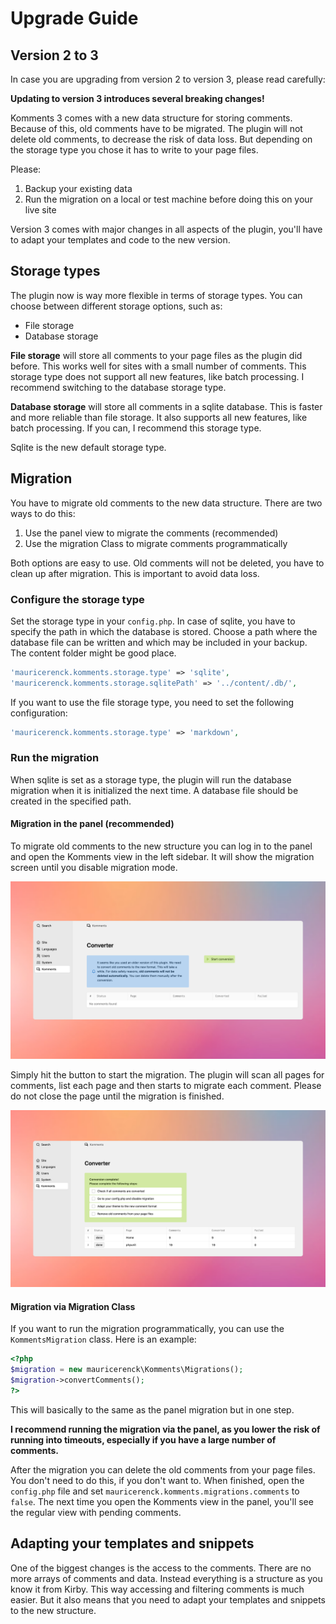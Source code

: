 # Upgrade Guide

## Version 2 to 3

In case you are upgrading from version 2 to version 3, please read carefully:

**Updating to version 3 introduces several breaking changes!**

Komments 3 comes with a new data structure for storing comments. Because of this, old comments have to be migrated. The plugin will not delete old comments, to decrease the risk of data loss. But depending on the storage type you chose it has to write to your page files.

Please:

1. Backup your existing data
2. Run the migration on a local or test machine before doing this on your live site

Version 3 comes with major changes in all aspects of the plugin, you'll have to adapt your templates and code to the new version.

## Storage types

The plugin now is way more flexible in terms of storage types. You can choose between different storage options, such as:

-   File storage
-   Database storage

**File storage** will store all comments to your page files as the plugin did before. This works well for sites with a small number of comments. This storage type does not support all new features, like batch processing. I recommend switching to the database storage type.

**Database storage** will store all comments in a sqlite database. This is faster and more reliable than file storage. It also supports all new features, like batch processing. If you can, I recommend this storage type.

Sqlite is the new default storage type.

## Migration

You have to migrate old comments to the new data structure. There are two ways to do this:

1. Use the panel view to migrate the comments (recommended)
2. Use the migration Class to migrate comments programmatically

Both options are easy to use. Old comments will not be deleted, you have to clean up after migration. This is important to avoid data loss.

### Configure the storage type

Set the storage type in your `config.php`. In case of sqlite, you have to specify the path in which the database is stored. Choose a path where the database file can be written and which may be included in your backup. The content folder might be good place.

```php
'mauricerenck.komments.storage.type' => 'sqlite',
'mauricerenck.komments.storage.sqlitePath' => '../content/.db/',
```

If you want to use the file storage type, you need to set the following configuration:

```php
'mauricerenck.komments.storage.type' => 'markdown',
```

### Run the migration

When sqlite is set as a storage type, the plugin will run the database migration when it is initialized the next time. A database file should be created in the specified path.

#### Migration in the panel (recommended)

To migrate old comments to the new structure you can log in to the panel and open the Komments view in the left sidebar. It will show the migration screen until you disable migration mode.

![Converter](./assets/komments-panel-converter-1.png)

Simply hit the button to start the migration. The plugin will scan all pages for comments, list each page and then starts to migrate each comment. Please do not close the page until the migration is finished.

![Converter](./assets/komments-panel-converter-2.png)

#### Migration via Migration Class

If you want to run the migration programmatically, you can use the `KommentsMigration` class. Here is an example:

```php
<?php
$migration = new mauricerenck\Komments\Migrations();
$migration->convertComments();
?>
```

This will basically to the same as the panel migration but in one step.

**I recommend running the migration via the panel, as you lower the risk of running into timeouts, especially if you have a large number of comments.**

After the migration you can delete the old comments from your page files. You don't need to do this, if you don't want to.
When finished, open the `config.php` file and set `mauricerenck.komments.migrations.comments` to `false`. The next time you open the Komments view in the panel, you'll see the regular view with pending comments.

## Adapting your templates and snippets

One of the biggest changes is the access to the comments. There are no more arrays of comments and data. Instead everything is a structure as you know it from Kirby. This way accessing and filtering comments is much easier. But it also means that you need to adapt your templates and snippets to the new structure.
